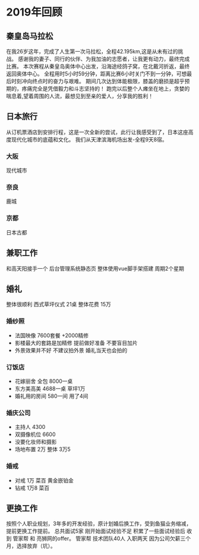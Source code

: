 # 2019年回顾
## 秦皇岛马拉松
在我26岁这年，完成了人生第一次马拉松，全程42.195km,这是从未有过的挑战。
感谢我的妻子、同行的伙伴、为我加油的志愿者，让我更有动力，最终完成比赛。
本次赛程从秦皇岛奥体中心出发，沿海途经鸽子窝，在北戴河折返，最终返回奥体中心。
全程用时5小时59分钟，距离比赛6小时关门不到一分钟，可想最后时刻冲向终点时的奋力与艰难。
期间几次达到体能极限，膝盖的磨损是超乎预期的，疼痛完全是凭借毅力和斗志坚持的！
跑完以后整个人瘫坐在地上，贪婪的喘息着,望着周围的人流，最想见到至亲的爱人，分享我的胜利！
## 日本旅行
从订机票酒店到安排行程，这是一次全新的尝试，此行让我感受到了，日本这座高度现代化城市的底蕴和文化。
我们从天津滨海机场出发-全程9天8宿。

### 大阪
现代城市
### 奈良
鹿城
### 京都
日本古都
## 兼职工作 
和高天阳接手一个 后台管理系统静态页 整体使用vue脚手架搭建 周期2个星期 
## 婚礼
整体很顺利 西式草坪仪式 21桌 整体花费 15万
### 婚纱照
- 法国映像 7600套餐 +2000精修 
- 影楼最大的套路是加精修 提前做好准备 不要盲目加片
- 外景效果并不好 不建议拍外景 婚礼当天也会拍的 
### 订饭店
- 花嫁丽舍 全包 8000一桌 
- 东方美高美 4688一桌 草坪1万
- 婚礼用的房间 580一间 用了4间
### 婚庆公司
- 主持人 4300
- 双摄像机位 6600
- 没要化妆师和摄影
- 场地布置 2万 整体 3万5
### 婚戒
- 对戒 1万 菜百 黄金嵌铂金
- 钻戒 1万8 菜百
## 更换工作
按照个人职业规划，3年多的开发经验，原计划婚后换工作，受到鱼猫业务缩减，提前更换工作提前。
总共面试5家 刚开始面试经验不足 积累了一些面试经验后 收到 管家帮 和 亮狮网的offer。
管家帮 技术团队40人 入职两天 因为公司欠薪三个月，选择放弃（坑）。

